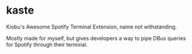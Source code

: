 # kaste

Kiobu's Awesome Spotify Terminal Extension, name not withstanding.

Mostly made for myself, but gives developers a way to pipe DBus queries for Spotify through their terminal.


